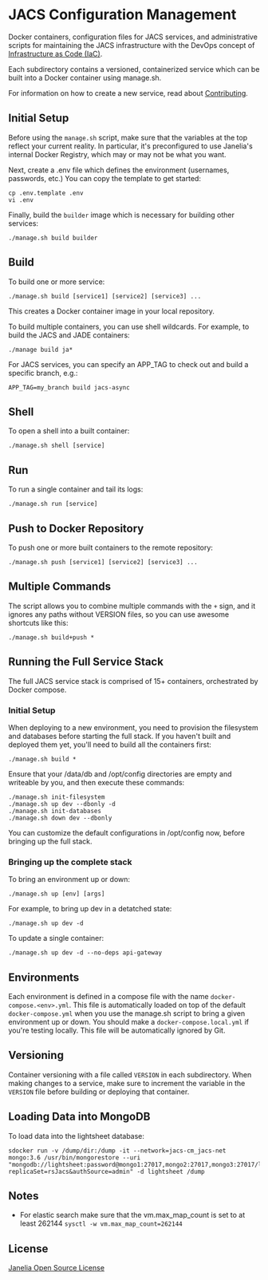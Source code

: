 # JACS Configuration Management

Docker containers, configuration files for JACS services, and administrative scripts for maintaining the JACS infrastructure with the DevOps concept of [Infrastructure as Code (IaC)](https://en.wikipedia.org/wiki/Infrastructure_as_Code).

Each subdirectory contains a versioned, containerized service which can be built into a Docker container using manage.sh.

For information on how to create a new service, read about [Contributing](CONTRIBUTING.md).

## Initial Setup

Before using the `manage.sh` script, make sure that the variables at the top reflect your current reality. In particular, it's preconfigured to use Janelia's internal Docker Registry, which may or may not be what you want.

Next, create a .env file which defines the environment (usernames, passwords, etc.) You can copy the template to get started:
```
cp .env.template .env
vi .env
```

Finally, build the `builder` image which is necessary for building other services:
```
./manage.sh build builder
```

## Build

To build one or more service:
```
./manage.sh build [service1] [service2] [service3] ...
```
This creates a Docker container image in your local repository.

To build multiple containers, you can use shell wildcards. For example, to build the JACS and JADE containers:
```
./manage build ja*
```

For JACS services, you can specify an APP_TAG to check out and build a specific branch, e.g.:
```
APP_TAG=my_branch build jacs-async
```

## Shell

To open a shell into a built container:
```
./manage.sh shell [service]
```

## Run

To run a single container and tail its logs:
```
./manage.sh run [service]
```

## Push to Docker Repository

To push one or more built containers to the remote repository:
```
./manage.sh push [service1] [service2] [service3] ...
```

## Multiple Commands

The script allows you to combine multiple commands with the `+` sign, and it ignores any paths without VERSION files, so you can use awesome shortcuts like this:
```
./manage.sh build+push *
```

## Running the Full Service Stack

The full JACS service stack is comprised of 15+ containers, orchestrated by Docker compose. 

### Initial Setup

When deploying to a new environment, you need to provision the filesystem and databases before starting the full stack. 
If you haven't built and deployed them yet, you'll need to build all the containers first:
```
./manage.sh build *
```

Ensure that your /data/db and /opt/config directories are empty and writeable by you, and then execute these commands:
```
./manage.sh init-filesystem
./manage.sh up dev --dbonly -d
./manage.sh init-databases
./manage.sh down dev --dbonly
```

You can customize the default configurations in /opt/config now, before bringing up the full stack.

### Bringing up the complete stack

To bring an environment up or down:
```
./manage.sh up [env] [args]
```
For example, to bring up dev in a detatched state:
```
./manage.sh up dev -d
```
To update a single container:
```
./manage.sh up dev -d --no-deps api-gateway
```

## Environments

Each environment is defined in a compose file with the name `docker-compose.<env>.yml`. This file is automatically loaded on top of the default `docker-compose.yml` when you use the manage.sh script to bring a given environment up or down. You should make a `docker-compose.local.yml` if you're testing locally. This file will be automatically ignored by Git.

## Versioning

Container versioning with a file called `VERSION` in each subdirectory. When making changes to a service, make sure to increment the
variable in the `VERSION` file before building or deploying that container.

## Loading Data into MongoDB

To load data into the lightsheet database:
```
sdocker run -v /dump/dir:/dump -it --network=jacs-cm_jacs-net mongo:3.6 /usr/bin/mongorestore --uri "mongodb://lightsheet:password@mongo1:27017,mongo2:27017,mongo3:27017/lightsheet?replicaSet=rsJacs&authSource=admin" -d lightsheet /dump
```

## Notes

* For elastic search make sure that the vm.max_map_count is set to at least 262144
`sysctl -w vm.max_map_count=262144`

## License 

[Janelia Open Source License](https://www.janelia.org/open-science/software-licensing)

